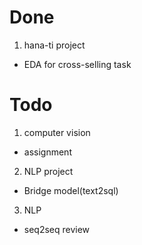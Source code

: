 # Done

1. hana-ti project
- EDA for cross-selling task

# Todo

1. computer vision
- assignment

2. NLP project
- Bridge model(text2sql)

3. NLP
- seq2seq review
